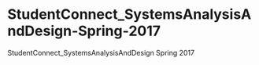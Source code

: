 # StudentConnect_SystemsAnalysisAndDesign-Spring-2017
StudentConnect_SystemsAnalysisAndDesign Spring 2017

